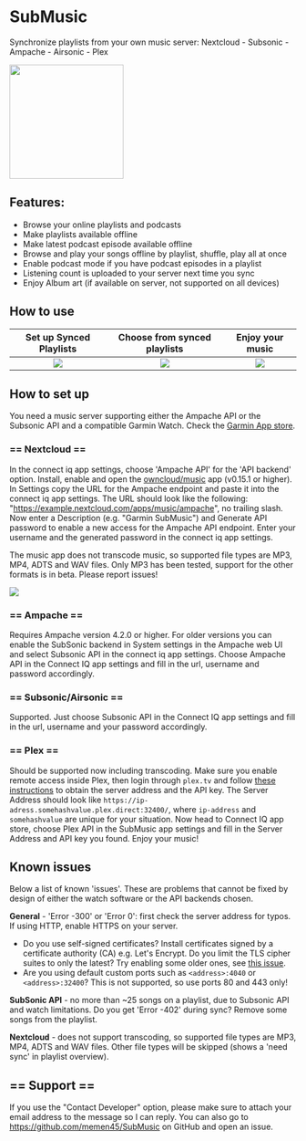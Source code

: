 # SubMusic
Synchronize playlists from your own music server: Nextcloud - Subsonic - Ampache - Airsonic - Plex

[<img src="https://developer.garmin.com/static/available-badge-9e49ebfb7336ce47f8df66dfe45d28ae.svg" width="200">](https://apps.garmin.com/en-US/apps/600bd75f-6ccf-4ca5-bc7a-0a4fcfdcf794)

## Features:
- Browse your online playlists and podcasts
- Make playlists available offline
- Make latest podcast episode available offline
- Browse and play your songs offline by playlist, shuffle, play all at once
- Enable podcast mode if you have podcast episodes in a playlist
- Listening count is uploaded to your server next time you sync
- Enjoy Album art (if available on server, not supported on all devices)

## How to use

Set up Synced Playlists    |  Choose from synced playlists | Enjoy your music 
:-------------------------:|:-------------------------:|:-------------------------:
![](images/ConfigureSyncVIew.png) | ![](images/ChoosePlaybackView.png) | ![](images/PlaybackView.png)

## How to set up
You need a music server supporting either the Ampache API or the Subsonic API and a compatible Garmin Watch. Check the [Garmin App store](https://apps.garmin.com/en-US/apps/600bd75f-6ccf-4ca5-bc7a-0a4fcfdcf794).

### == Nextcloud ==

In the connect iq app settings, choose 'Ampache API' for the 'API backend' option. Install, enable and open the [owncloud/music](https://apps.nextcloud.com/apps/music) app (v0.15.1 or higher). In Settings copy the URL for the Ampache endpoint and paste it into the connect iq app settings. The URL should look like the following: "https://example.nextcloud.com/apps/music/ampache", no trailing slash. Now enter a Description (e.g. "Garmin SubMusic") and Generate API password to enable a new access for the Ampache API endpoint. Enter your username and the generated password in the connect iq app settings.

The music app does not transcode music, so supported file types are MP3, MP4, ADTS and WAV files. Only MP3 has been tested, support for the other formats is in beta. Please report issues!

![](images/NextcloudView.png)

### == Ampache ==

Requires Ampache version 4.2.0 or higher. For older versions you can enable the SubSonic backend in System settings in the Ampache web UI and select Subsonic API in the connect iq app settings. Choose Ampache API in the Connect IQ app settings and fill in the url, username and password accordingly.

### == Subsonic/Airsonic ==

Supported. Just choose Subsonic API in the Connect IQ app settings and fill in the url, username and your password accordingly.

### == Plex ==

Should be supported now including transcoding. Make sure you enable remote access inside Plex, then login through `plex.tv` and follow [these instructions](https://support.plex.tv/articles/204059436-finding-an-authentication-token-x-plex-token/) to obtain the server address and the API key. The Server Address should look like `https://ip-adress.somehashvalue.plex.direct:32400/`, where `ip-address` and `somehashvalue` are unique for your situation. Now head to Connect IQ app store, choose Plex API in the SubMusic app settings and fill in the Server Address and API key you found. Enjoy your music!

## Known issues 
Below a list of known 'issues'. These are problems that cannot be fixed by design of either the watch software or the API backends chosen.

**General** - 'Error -300' or 'Error 0': first check the server address for typos. If using HTTP, enable HTTPS on your server. 
- Do you use self-signed certificates? Install certificates signed by a certificate authority (CA) e.g. Let's Encrypt. Do you limit the TLS cipher suites to only the latest? Try enabling some older ones, see [this issue](https://github.com/memen45/SubMusic/issues/42#issuecomment-1073341881). 
- Are you using default custom ports such as `<address>:4040` or `<address>:32400`? This is not supported, so use ports 80 and 443 only!

**SubSonic API** - no more than ~25 songs on a playlist, due to Subsonic API and watch limitations. Do you get 'Error -402' during sync? Remove some songs from the playlist.

**Nextcloud** - does not support transcoding, so supported file types are MP3, MP4, ADTS and WAV files. Other file types will be skipped (shows a 'need sync' in playlist overview).

## == Support ==

If you use the "Contact Developer" option, please make sure to attach your email address to the message so I can reply. You can also go to https://github.com/memen45/SubMusic on GitHub and open an issue.
